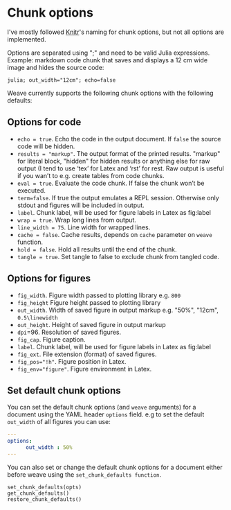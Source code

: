 # Chunk options

I've mostly followed [Knitr](http://yihui.name/knitr/options)'s naming for chunk options, but not all options are implemented.

Options are separated using ";" and need to be valid Julia expressions. Example: markdown code chunk that saves and displays a 12 cm wide image and hides the source code:

`julia; out_width="12cm"; echo=false`

Weave currently supports the following chunk options with the following defaults:

## Options for code

* `echo = true`. Echo the code in the output document. If `false` the source code will be hidden.
* `results = "markup"`. The output format of the printed results. "markup" for literal block, "hidden" for hidden results or anything else for raw output (I tend to use ‘tex’ for Latex and ‘rst’ for rest. Raw output is useful if you wan’t to e.g. create tables from code chunks.
* `eval = true`. Evaluate the code chunk. If false the chunk won’t be executed.
* `term=false`. If true the output emulates a REPL session. Otherwise only stdout and figures will be included in output.
* `label`. Chunk label, will be used for figure labels in Latex as fig:label
* `wrap = true`. Wrap long lines from output.
* `line_width = 75`. Line width for wrapped lines.
* `cache = false`. Cache results, depends on `cache` parameter on `weave` function.
* `hold = false`. Hold all results until the end of the chunk.
* `tangle = true`. Set tangle to false to exclude chunk from tangled code.

## Options for figures

* `fig_width`. Figure width passed to plotting library e.g. `800`
* `fig_height` Figure height passed to plotting library
* `out_width`. Width of saved figure in output markup e.g. "50%", "12cm", `0.5\linewidth`
* `out_height`. Height of saved figure in output markup
* `dpi`=96. Resolution of saved figures.
* `fig_cap`. Figure caption.
* `label`. Chunk label, will be used for figure labels in Latex as fig:label
* `fig_ext`. File extension (format) of saved figures.
* `fig_pos="!h"`. Figure position in Latex.
* `fig_env="figure"`. Figure environment in Latex.


## Set default chunk options

You can set the default chunk options (and `weave` arguments) for a document using the YAML header `options` field. e.g to set the default `out_width` of all figures you can use:

```yaml
---
options:
      out_width : 50%
---
```

You can also set or change the default chunk options for a document either before weave using the `set_chunk_defaults function`.

```@docs
set_chunk_defaults(opts)
get_chunk_defaults()
restore_chunk_defaults()
```
